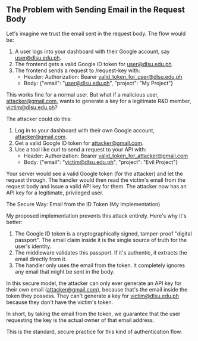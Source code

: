 ## The Problem with Sending Email in the Request Body

  Let's imagine we trust the email sent in the request body. The flow would be:
   1. A user logs into your dashboard with their Google account, say user@dlsu.edu.ph.
   2. The frontend gets a valid Google ID token for user@dlsu.edu.ph.
   3. The frontend sends a request to /request-key with:
       * Header: Authorization: Bearer <valid_token_for_user@dlsu.edu.ph>
       * Body: {"email": "user@dlsu.edu.ph", "project": "My Project"}

  This works fine for a normal user. But what if a malicious user, attacker@gmail.com, wants to generate a key for a legitimate R&D
  member, victim@dlsu.edu.ph?

  The attacker could do this:
   1. Log in to your dashboard with their own Google account, attacker@gmail.com.
   2. Get a valid Google ID token for attacker@gmail.com.
   3. Use a tool like curl to send a request to your API with:
       * Header: Authorization: Bearer <valid_token_for_attacker@gmail.com>
       * Body: {"email": "victim@dlsu.edu.ph", "project": "Evil Project"}

  Your server would see a valid Google token (for the attacker) and let the request through. The handler would then read the
  victim's email from the request body and issue a valid API key for them. The attacker now has an API key for a legitimate,
  privileged user.

  The Secure Way: Email from the ID Token (My Implementation)

  My proposed implementation prevents this attack entirely. Here's why it's better:

   1. The Google ID token is a cryptographically signed, tamper-proof "digital passport". The email claim inside it is the single
      source of truth for the user's identity.
   2. The middleware validates this passport. If it's authentic, it extracts the email directly from it.
   3. The handler only uses the email from the token. It completely ignores any email that might be sent in the body.

  In this secure model, the attacker can only ever generate an API key for their own email (attacker@gmail.com), because that's the
  email inside the token they possess. They can't generate a key for victim@dlsu.edu.ph because they don't have the victim's token.

  In short, by taking the email from the token, we guarantee that the user requesting the key is the actual owner of that email
  address.

  This is the standard, secure practice for this kind of authentication flow.
